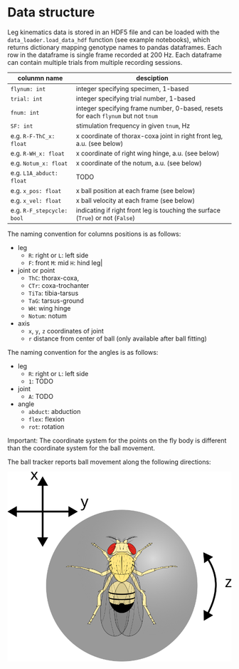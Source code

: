 # Data structure

Leg kinematics data is stored in an HDF5 file and can be loaded with the `data_loader.load_data_hdf` function (see example notebooks),
which returns dictionary mapping genotype names to pandas dataframes.
Each row in the dataframe is single frame recorded at 200 Hz.
Each dataframe can contain multiple trials from multiple recording sessions.

|colunmn name|desciption|
|---|---|
|`flynum: int`|integer specifying specimen, 1-based|
|`trial: int`|integer specifying trial number, 1-based|
|`fnum: int`|integer specifying frame number, 0-based, resets for each `flynum` but not `tnum` |
|`SF: int`|stimulation frequency in given `tnum`, Hz|
|e.g. `R-F-ThC_x: float`|x coordinate of thorax-coxa joint in right front leg, a.u. (see below)|
|e.g. `R-WH_x: float`|x coordinate of right wing hinge, a.u. (see below)|
|e.g. `Notum_x: float`|x coordinate of the notum, a.u. (see below)|
|e.g. `L1A_abduct: float` | TODO | 
|e.g. `x_pos: float` | x ball position at each frame (see below) | 
|e.g. `x_vel: float` | x ball velocity at each frame (see below) |
|e.g. `R-F_stepcycle: bool` | indicating if right front leg is touching the surface (`True`) or not (`False`)|

The naming convention for columns positions is as follows:
- leg
    - `R`: right or `L`: left side
    - `F`: front `M`: mid `H`: hind leg|
- joint or point
    - `ThC`: thorax-coxa,
    - `CTr`: coxa-trochanter
    - `TiTa`: tibia-tarsus
    - `TaG`: tarsus-ground
    - `WH`: wing hinge
    - `Notum`: notum
- axis 
    - `x`, `y`, `z` coordinates of joint
    - `r` distance from center of ball (only available after ball fitting)

The naming convention for the angles is as follows:
- leg
    - `R`: right or `L`: left side
    - `1`: TODO
- joint
    - `A`: TODO
- angle
    - `abduct`: abduction
    - `flex`: flexion
    - `rot`: rotation

Important: The coordinate system for the points on the fly body is different than the coordinate system for the ball movement.

The ball tracker reports ball movement along the following directions:

![ball_tracking](ball_tracking.svg)
